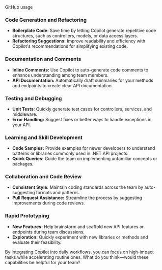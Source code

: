 GitHub usage

### Code Generation and Refactoring
- **Boilerplate Code:** Save time by letting Copilot generate repetitive code structures, such as controllers, models, or data access layers.
- **Refactoring Suggestions:** Improve readability and efficiency with Copilot's recommendations for simplifying existing code.

### Documentation and Comments
- **Inline Comments:** Use Copilot to auto-generate code comments to enhance understanding among team members.
- **API Documentation:** Automatically draft summaries for your methods and endpoints to create clear API documentation.

### Testing and Debugging
- **Unit Tests:** Quickly generate test cases for controllers, services, and middleware.
- **Error Handling:** Suggest fixes or better ways to handle exceptions in your API.

### Learning and Skill Development
- **Code Samples:** Provide examples for newer developers to understand patterns or libraries commonly used in .NET API projects.
- **Quick Queries:** Guide the team on implementing unfamiliar concepts or packages.

### Collaboration and Code Review
- **Consistent Style:** Maintain coding standards across the team by auto-suggesting formats and patterns.
- **Pull Request Assistance:** Streamline the process by suggesting improvements during code reviews.

### Rapid Prototyping
- **New Features:** Help brainstorm and scaffold new API features or endpoints during team discussions.
- **Exploration:** Quickly experiment with new libraries or methods and evaluate their feasibility.

By integrating Copilot into daily workflows, you can focus on high-impact tasks while accelerating routine ones. What do you think—would these capabilities be helpful for your team?
